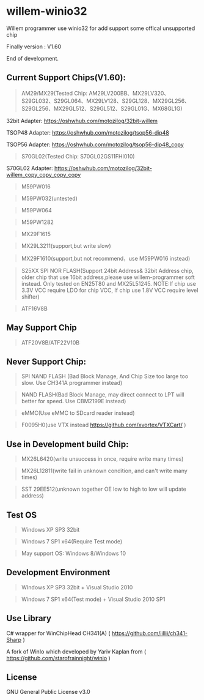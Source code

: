 # willem-winio32
Willem programmer use winio32 for add support some offical unsupported chip

Finally version : V1.60

End of development.

## Current Support Chips(V1.60):

>AM29/MX29(Tested Chip: AM29LV200BB、MX29LV320、S29GL032、S29GL064、MX29LV128、S29GL128、MX29GL256、S29GL256、MX29GL512、S29GL512、S29GL01G、MX68GL1G)

32bit Adapter: https://oshwhub.com/motozilog/32bit-willem

TSOP48 Adapter: https://oshwhub.com/motozilog/tsop56-dip48

TSOP56 Adapter: https://oshwhub.com/motozilog/tsop56-dip48_copy

>S70GL02(Tested Chip: S70GL02GS11FHI010)

S70GL02 Adapter: https://oshwhub.com/motozilog/32bit-willem_copy_copy_copy_copy

>M59PW016

>M59PW032(untested)

>M59PW064

>M59PW1282

>MX29F1615

>MX29L3211(support,but write slow)

>MX29F1610(support,but not recommend，use M59PW016 instead)

>S25XX SPI NOR FLASH(Support 24bit Address& 32bit Address chip, older chip that use 16bit address,please use willem-programmer soft instead. Only tested on EN25T80 and MX25L51245. NOTE:If chip use 3.3V VCC require LDO for chip VCC, If chip use 1.8V VCC require level shifter)

>ATF16V8B


## May Support Chip

>ATF20V8B/ATF22V10B


## Never Support Chip:

>SPI NAND FLASH (Bad Block Manage, And Chip Size too large too slow. Use CH341A programmer instead)

>NAND FLASH(Bad Block Manage, may direct connect to LPT will better for speed. Use CBM2199E instead)

>eMMC(Use eMMC to SDcard reader instead)

>F0095H0(use VTX instead https://github.com/xvortex/VTXCart/ )

## Use in Development build Chip:

>MX26L6420(write unsuccess in once, require write many times)

>MX26L12811(write fail in unknown condition, and can't write many times)

>SST 29EE512(unknown together OE low to high to low will update address)



## Test OS

>Windows XP SP3 32bit

>Windows 7 SP1 x64(Require Test mode)

>May support OS: Windows 8/Windows 10

## Development Environment
>WIndows XP SP3 32bit + Visual Studio 2010

>Windows 7 SP1 x64(Test mode) + Visual Studio 2010 SP1

## Use Library
C# wrapper for WinChipHead CH341(A) ( https://github.com/iillii/ch341-Sharp )

A fork of WinIo which developed by Yariv Kaplan from ( https://github.com/starofrainnight/winio )

## License

GNU General Public License v3.0